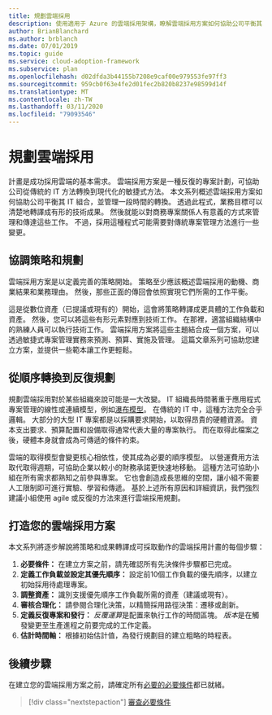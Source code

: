 ```yaml
---
title: 規劃雲端採用
description: 使用適用于 Azure 的雲端採用架構，瞭解雲端採用方案如何協助公司平衡其 IT 組合，並管理一段時間的轉換。
author: BrianBlanchard
ms.author: brblanch
ms.date: 07/01/2019
ms.topic: guide
ms.service: cloud-adoption-framework
ms.subservice: plan
ms.openlocfilehash: d02dfda3b44155b7208e9caf00e979553fe97ff3
ms.sourcegitcommit: 959cb0f63e4fe2d01fec2b820b8237e98599d14f
ms.translationtype: MT
ms.contentlocale: zh-TW
ms.lasthandoff: 03/11/2020
ms.locfileid: "79093546"
---
```

# <a name="plan-for-cloud-adoption"></a>規劃雲端採用

計畫是成功採用雲端的基本需求。 雲端採用方案是一種反復的專案計劃，可協助公司從傳統的 IT 方法轉換到現代化的敏捷式方法。 本文系列概述雲端採用方案如何協助公司平衡其 IT 組合，並管理一段時間的轉換。 透過此程式，業務目標可以清楚地轉譯成有形的技術成果。 然後就能以對商務專案關係人有意義的方式來管理和傳達這些工作。 不過，採用這種程式可能需要對傳統專案管理方法進行一些變更。

## <a name="align-strategy-and-planning"></a>協調策略和規劃

雲端採用方案是以定義完善的策略開始。 策略至少應該概述雲端採用的動機、商業結果和業務理由。 然後，那些正面的傳回會依照實現它們所需的工作平衡。

這是從數位資產（已提議或現有的）開始，這會將策略轉譯成更具體的工作負載和資產。 然後，您可以將這些有形元素對應到技術工作。 在那裡，適當組織結構中的熟練人員可以執行技術工作。 雲端採用方案將這些主題結合成一個方案，可以透過敏捷式專案管理實務來預測、預算、實施及管理。 這篇文章系列可協助您建立方案，並提供一些範本讓工作更輕鬆。

## <a name="transition-from-sequential-to-iterative-planning"></a>從順序轉換到反復規劃

規劃雲端採用對於某些組織來說可能是一大改變。 IT 組織長時間著重于應用程式專案管理的線性或連續模型，例如[瀑布模型](https://wikipedia.org/wiki/Waterfall_model)。 在傳統的 IT 中，這種方法完全合乎邏輯。 大部分的大型 IT 專案都是以採購要求開始，以取得昂貴的硬體資源。 資本支出要求、預算配置和設備取得通常代表大量的專案執行。 而在取得此檔案之後，硬體本身就會成為可傳遞的條件約束。

雲端的取得模型會變更核心相依性，使其成為必要的順序模型。 以營運費用方法取代取得週期，可協助企業以較小的財務承諾更快速地移動。 這種方法可協助小組在所有需求都熟知之前參與專案。 它也會創造成長思維的空間，讓小組不需要人工限制即可進行實驗、學習和傳遞。 基於上述所有原因和詳細資訊，我們強烈建議小組使用 agile 或反復的方法來進行雲端採用規劃。

## <a name="build-your-cloud-adoption-plan"></a>打造您的雲端採用方案

本文系列將逐步解說將策略和成果轉譯成可採取動作的雲端採用計畫的每個步驟：

1. **必要條件：** 在建立方案之前，請先確認所有先決條件步驟都已完成。
2. **定義工作負載並設定其優先順序：** 設定前10個工作負載的優先順序，以建立初始採用待處理專案。
3. **調整資產：** 識別支援優先順序工作負載所需的資產（建議或現有）。
4. **審核合理化：** 請參閱合理化決策，以精簡採用路徑決策：遷移或創新。
5. **定義反復專案和發行：** *反覆運算*是配置來執行工作的時間區塊。 *版本*是在觸發變更至生產進程之前要完成的工作定義。
6. **估計時間軸：** 根據初始估計值，為發行規劃目的建立粗略的時程表。

## <a name="next-steps"></a>後續步驟

在建立您的雲端採用方案之前，請確定所有[必要的必要條件](./prerequisites.md)都已就緒。

> [!div class="nextstepaction"]
> [審查必要條件](./prerequisites.md)
